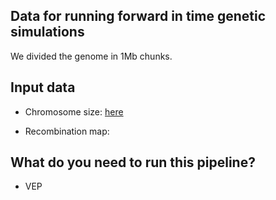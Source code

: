 ## Data for running forward in time genetic simulations

We divided the genome in 1Mb chunks.

## Input data

- Chromosome size: [here](../../data/220113-ConstructBoostrapedDatasets/data/human-autosomes.genome)
* Recombination map:


## What do you need to run this pipeline?

- VEP
